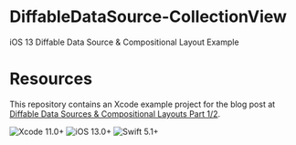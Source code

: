 # DiffableDataSource-CollectionView
iOS 13 Diffable Data Source &amp; Compositional Layout Example

# Resources
This repository contains an Xcode example project for the blog post at [Diffable Data Sources & Compositional Layouts Part 1/2](https://medium.com/@yoellev8/diffable-data-sources-compositional-layouts-part-1-2-90f53f120fdc).

![Xcode 11.0+](https://img.shields.io/badge/Xcode-11.0%2B-blue.svg)
![iOS 13.0+](https://img.shields.io/badge/iOS-12.0%2B-blue.svg)
![Swift 5.1+](https://img.shields.io/badge/Swift-5.1%2B-orange.svg)
